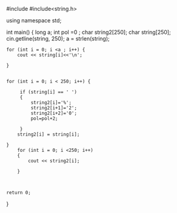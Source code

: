 #include <iostream>
#include<string.h>

using namespace std;

int main() {
    long a;
    int pol =0 ;
    char string2[250];
    char string[250];
    cin.getline(string, 250);
    a = strlen(string);

    for (int i = 0; i <a ; i++) {
        cout << string[i]<<'\n';

    }


    for (int i = 0; i < 250; i++) {
        
         if (string[i] == ' ')
         {
             string2[i]='%';
             string2[i+1]='2';
             string2[i+2]='0';
             pol=pol+2;
             
         }
        string2[i] = string[i];

    }
        for (int i = 0; i <250; i++) 
        {
            cout << string2[i];

        }



    return 0;
}
